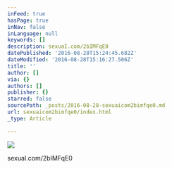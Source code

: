 ```yaml
---
inFeed: true
hasPage: true
inNav: false
inLanguage: null
keywords: []
description: sexuaI.com/2bIMFqE0
datePublished: '2016-08-28T15:24:45.682Z'
dateModified: '2016-08-28T15:16:27.506Z'
title: ''
author: []
via: {}
authors: []
publisher: {}
starred: false
sourcePath: _posts/2016-08-28-sexuaicom2bimfqe0.md
url: sexuaicom2bimfqe0/index.html
_type: Article

---
```

![](https://the-grid-user-content.s3-us-west-2.amazonaws.com/4cb24291-3ba6-43c4-869f-311166c167c5.jpg)

sexuaI.com/2bIMFqE0